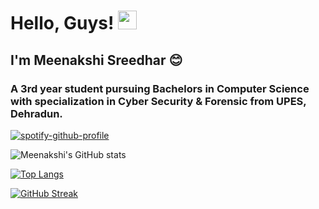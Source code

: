 # Hello, Guys! <img src="https://raw.githubusercontent.com/MartinHeinz/MartinHeinz/master/wave.gif" width="30px">

## I'm Meenakshi Sreedhar 😊

### A 3rd year student pursuing Bachelors in Computer Science with specialization in Cyber Security & Forensic from UPES, Dehradun.  

[![spotify-github-profile](https://spotify-github-profile.vercel.app/api/view?uid=ttg8gh502iwny9crne887cmvw&cover_image=true&theme=natemoo-re&bar_color=53b14f&bar_color_cover=false)](https://github.com/kittinan/spotify-github-profile)

![Meenakshi's GitHub stats](https://github-readme-stats.vercel.app/api?username=meenakshi-sreedhar&show_icons=true&theme=highcontrast)

[![Top Langs](https://github-readme-stats.vercel.app/api/top-langs/?username=meenakshi-sreedhar&layout=compact&theme=highcontrast)](https://github.com/meenakshi-sreedhar/github-readme-stats)

[![GitHub Streak](https://github-readme-streak-stats.herokuapp.com?user=meenakshi-sreedhar&theme=highcontrast&hide_border=true&date_format=j%20M%5B%20Y%5D)](https://git.io/streak-stats)
